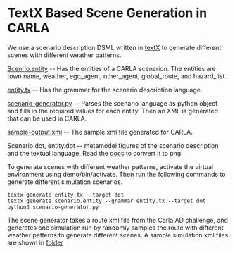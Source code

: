 # TextX Based Scene Generation in CARLA

We use a scenario description DSML written in [textX](https://textx.github.io/textX/stable/) to generate different scenes with different weather patterns. 

[Scenrio.entity](https://github.com/Shreyasramakrishna90/Carla-Safety-Evaluation/blob/master/textx-scenario-description/demo/scenario.entity) -- Has the entities of a CARLA scenarion. The entities are town name, weather, ego_agent, other_agent, global_route, and hazard_list.

[entity.tx](https://github.com/Shreyasramakrishna90/Carla-Safety-Evaluation/blob/master/textx-scenario-description/demo/entity.tx) -- Has the grammer for the scenario description language. 

[scenario-generator.py](https://github.com/Shreyasramakrishna90/Carla-Safety-Evaluation/blob/master/demo/textx-scenario-description/scenario-parser.py) -- Parses the scenario language as python object and fills in the required values for each entity. Then an XML is generated that can be used in CARLA.

[sample-output.xml](https://github.com/Shreyasramakrishna90/Carla-Safety-Evaluation/blob/master/demo/textx-scenario-description/sample-output.xml) -- The sample xml file generated for CARLA. 

Scenario.dot, entity.dot -- metamodel figures of the scenario description and the textual language. Read the [docs](https://textx.github.io/textX/stable/) to convert it to png.

To generate scenes with different weather patterns, activate the virtual environment using demo/bin/activate. Then run the following commands to generate different simulation scenarios.

```
textx generate entity.tx --target dot
textx generate scenario.entity --grammar entity.tx --target dot
python3 scenario-generator.py 
```
The scene generator takes a route xml file from the Carla AD challenge, and generates one simulation run by randomly samples the route with different weather patterns to generate different scenes. A sample simulation xml files are shown in [folder](https://github.com/Shreyasramakrishna90/Resonate-Dynamic-Risk/tree/main/resonate-carla/leaderboard/data/my_routes)
